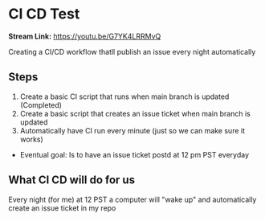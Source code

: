 # CI CD Test
**Stream Link:** https://youtu.be/G7YK4LRRMvQ

Creating a CI/CD workflow thatll publish an issue every night automatically


## Steps
1. Create a basic CI script that runs when main branch is updated (Completed)
2. Create a basic script that creates an issue ticket when main branch is updated
3. Automatically have CI run every minute (just so we can make sure it works)  
  * Eventual goal: Is to have an issue ticket postd at 12 pm PST everyday

## What CI CD will do for us
Every night (for me) at 12 PST a computer will "wake up" and automatically create an issue ticket in my repo
